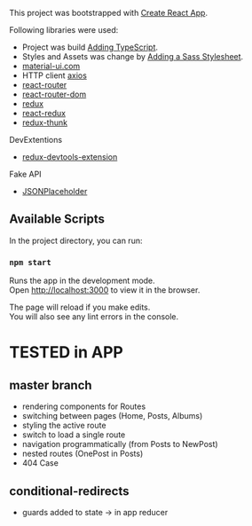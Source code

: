 This project was bootstrapped with [Create React App](https://github.com/facebook/create-react-app).

Following libraries were used:

- Project was build [Adding TypeScript](https://facebook.github.io/create-react-app/docs/adding-typescript).
- Styles and Assets was change by [Adding a Sass Stylesheet](https://facebook.github.io/create-react-app/docs/adding-a-sass-stylesheet).
- [material-ui.com](https://material-ui.com/)
- HTTP client [axios](https://github.com/axios/axios)
- [react-router](https://www.npmjs.com/package/react-router)
- [react-router-dom](https://www.npmjs.com/package/react-router-dom)
- [redux](https://redux.js.org/introduction/installation)
- [react-redux](https://www.npmjs.com/package/react-redux)
- [redux-thunk](https://www.npmjs.com/package/redux-thunk)

DevExtentions
- [redux-devtools-extension](https://www.npmjs.com/package/redux-devtools-extension)

Fake API

- [JSONPlaceholder](https://jsonplaceholder.typicode.com/)

## Available Scripts

In the project directory, you can run:

### `npm start`

Runs the app in the development mode.<br>
Open [http://localhost:3000](http://localhost:3000) to view it in the browser.

The page will reload if you make edits.<br>
You will also see any lint errors in the console.


# TESTED in APP
## master branch

- rendering components for Routes
- switching between pages (Home, Posts, Albums)
- styling the active route
- switch to load a single route
- navigation programmatically (from Posts to NewPost)
- nested routes (OnePost in Posts)
- 404 Case

## conditional-redirects

- guards added to state -> in app reducer


